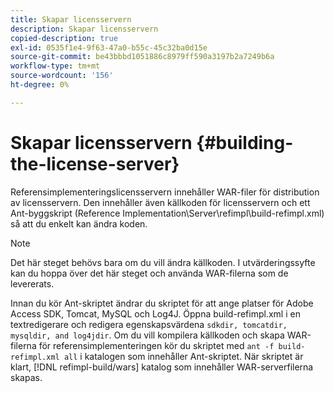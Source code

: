 ```yaml
---
title: Skapar licensservern
description: Skapar licensservern
copied-description: true
exl-id: 0535f1e4-9f63-47a0-b55c-45c32ba0d15e
source-git-commit: be43bbbd1051886c8979ff590a3197b2a7249b6a
workflow-type: tm+mt
source-wordcount: '156'
ht-degree: 0%

---
```


# Skapar licensservern {#building-the-license-server}

Referensimplementeringslicensservern innehåller WAR-filer för distribution av licensservern. Den innehåller även källkoden för licensservern och ett Ant-byggskript (Reference Implementation\Server\refimpl\build-refimpl.xml) så att du enkelt kan ändra koden.

>[!NOTE]
>
>Det här steget behövs bara om du vill ändra källkoden. I utvärderingssyfte kan du hoppa över det här steget och använda WAR-filerna som de levererats.

Innan du kör Ant-skriptet ändrar du skriptet för att ange platser för Adobe Access SDK, Tomcat, MySQL och Log4J. Öppna build-refimpl.xml i en textredigerare och redigera egenskapsvärdena `sdkdir, tomcatdir, mysqldir, and log4jdir`. Om du vill kompilera källkoden och skapa WAR-filerna för referensimplementeringen kör du skriptet med `ant -f build-refimpl.xml all` i katalogen som innehåller Ant-skriptet. När skriptet är klart, [!DNL refimpl-build/wars] katalog som innehåller WAR-serverfilerna skapas.
